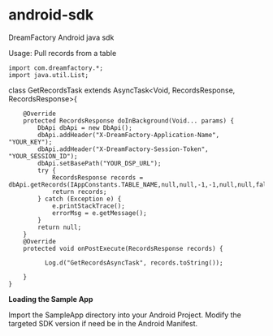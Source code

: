 android-sdk
===========

DreamFactory Android java sdk 

Usage:  Pull records from a table 


    import com.dreamfactory.*;
    import java.util.List;
   class GetRecordsTask extends AsyncTask<Void, RecordsResponse, RecordsResponse>{ 

		@Override
		protected RecordsResponse doInBackground(Void... params) {
			DbApi dbApi = new DbApi();
			dbApi.addHeader("X-DreamFactory-Application-Name", "YOUR_KEY");
			dbApi.addHeader("X-DreamFactory-Session-Token", "YOUR_SESSION_ID");
			dbApi.setBasePath("YOUR_DSP_URL");
			try {
				RecordsResponse records = dbApi.getRecords(IAppConstants.TABLE_NAME,null,null,-1,-1,null,null,false,false,null,null,true,null);
				return records;
			} catch (Exception e) {
				e.printStackTrace();
				errorMsg = e.getMessage();
			}
			return null;
		}
		@Override
		protected void onPostExecute(RecordsResponse records) {
			
			  Log.d("GetRecordsAsyncTask", records.toString());
				
		}
	}

<p><b>Loading the Sample App</b></p>
Import the SampleApp directory into your Android Project.
Modify the targeted SDK version if need be in the Android Manifest.
